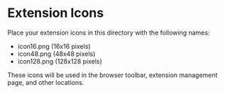 # Extension Icons

Place your extension icons in this directory with the following names:
- icon16.png (16x16 pixels)
- icon48.png (48x48 pixels)
- icon128.png (128x128 pixels)

These icons will be used in the browser toolbar, extension management page, and other locations.
